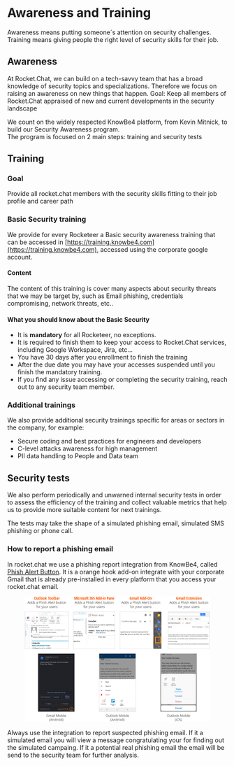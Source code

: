 # Awareness and Training

Awareness means putting someone´s attention on security challenges. Training means giving people the right level of security skills for their job.

## Awareness

At Rocket.Chat, we can build on a tech-savvy team that has a broad knowledge of security topics and specializations. Therefore we focus on raising an awareness on new things that happen. Goal: Keep all members of Rocket.Chat appraised of new and current developments in the security landscape

We count on the widely respected KnowBe4 platform, from Kevin Mitnick, to build our Security Awareness program.\
The program is focused on 2 main steps: training and security tests

## Training

### Goal

Provide all rocket.chat members with the security skills fitting to their job profile and career path

### Basic Security training

We provide for every Rocketeer a Basic security awareness training that can be accessed in [https://training.knowbe4.com](https://training.knowbe4.com), accessed using the corporate google account.

#### Content

The content of this training is cover many aspects about security threats that we may be target by, such as Email phishing, credentials compromising, network threats, etc..

#### What you should know about the Basic Security&#x20;

* It is **mandatory** for all Rocketeer, no exceptions.
* It is required to finish them to keep your access to Rocket.Chat services, including Google Workspace, Jira, etc...
* You have 30 days after you enrollment to finish the training
* After the due date you may have your accesses suspended until you finish the mandatory training.
* If you find any issue accessing or completing the security training, reach out to any security team member.

### Additional trainings

We also provide additional security trainings specific for areas or sectors in the company, for example:

* Secure coding and best practices for engineers and developers
* C-level attacks awareness for high management
* PII data handling to People and Data team



## Security tests

We also perform periodically and unwarned internal security tests in order to assess the efficiency of the training and collect valuable metrics that help us to provide more suitable content for next trainings.

The tests may take the shape of a simulated phishing email, simulated SMS phishing or phone call.

### How to report a phishing email

In rocket.chat we use a phishing report integration from KnowBe4, called [Phish Alert Button](https://www.knowbe4.com/phish-alert). It is a orange hook add-on integrate with your corporate Gmail that is already pre-installed in every platform that you access your rocket.chat email.

<figure><img src="../../../.gitbook/assets/image.png" alt=""><figcaption></figcaption></figure>

Always use the integration to report suspected phishing email. If it a simulated email you will view a message congratulating your for finding out the simulated campaing. If it a potential real phishing email the email will be send to the security team for further analysis.

